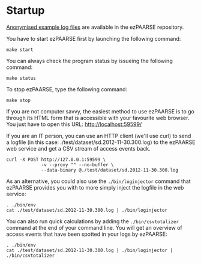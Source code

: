 # Startup #

[Anonymised example log files](https://raw.github.com/ezpaarse-project/ezpaarse/master/test/dataset/sd.2012-11-30.300.log)
are available in the ezPAARSE repository.

You have to start ezPAARSE first by launching the following command:
```console
make start
```

You can always check the program status by issueing the following command:
```console
make status
```

To stop ezPAARSE, type the following command:
```console
make stop
```

If you are not computer savvy, the easiest method to use ezPAARSE is to go through its HTML form
that is accessible with your favourite web browser.
You just have to open this URL: [http://localhost:59599/](http://localhost:59599/)

If you are an IT person, you can use an HTTP client (we'll use curl) to send a logfile
(in this case: ./test/dataset/sd.2012-11-30.300.log) to the ezPAARSE web service
and get a CSV stream of access events back.

```console
curl -X POST http://127.0.0.1:59599 \
             -v --proxy "" --no-buffer \
             --data-binary @./test/dataset/sd.2012-11-30.300.log
```

As an alternative, you could also use the ``./bin/loginjector`` command that ezPAARSE provides you with
to more simply inject the logfile in the web service:

```console
. ./bin/env
cat ./test/dataset/sd.2012-11-30.300.log | ./bin/loginjector
```

You can also run quick calculations by adding the ``./bin/csvtotalizer`` command at the end of
your command line.
You will get an overview of access events that have been spotted in your logs by ezPAARSE:

```console
. ./bin/env
cat ./test/dataset/sd.2012-11-30.300.log | ./bin/loginjector | ./bin/csvtotalizer
```
